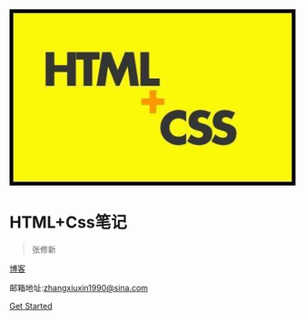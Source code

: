 <img src="./media/HTML.png" width="700" alt="">

# HTML+Css笔记

> 张修新 <span style="font-size: 18px;"></span>

[博客](http://zhangxiuxin.top) 

邮箱地址:zhangxiuxin1990@sina.com

[Get Started](README)